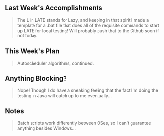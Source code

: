 ## Last Week's Accomplishments

> The L in LATE stands for Lazy, and keeping in that spirit I made a template for a .bat file that does all of the requisite commands to start up LATE for local testing! Will probably push that to the Github soon if not today.

## This Week's Plan

> Autoscheduler algorithms, continued.

## Anything Blocking?

> Nope! Though I do have a sneaking feeling that the fact I'm doing the testing in Java will catch up to me eventually...

## Notes

> Batch scripts work differently between OSes, so I can't guarantee anything besides Windows...
